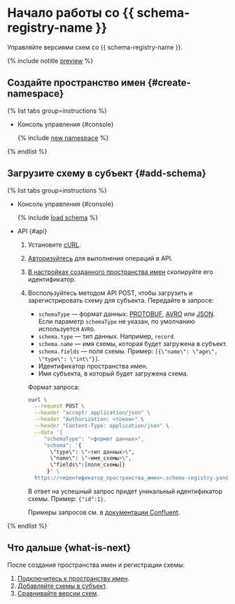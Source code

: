 # Начало работы со {{ schema-registry-name }}

Управляйте версиями схем со {{ schema-registry-name }}.



{% include notitle [preview](../../_includes/note-preview.md) %}




## Создайте пространство имен {#create-namespace}

{% list tabs group=instructions %}

- Консоль управления {#console}

  {% include [new namespace](../../_includes/metadata-hub/create-name-space.md) %}


{% endlist %}

## Загрузите схему в субъект {#add-schema}

{% list tabs group=instructions %}

- Консоль управления {#console}

  {% include [load schema](../../_includes/metadata-hub/add-subject.md) %}

- API {#api}

  
  1. Установите [cURL](https://curl.haxx.se).
  1. [Авторизуйтесь](../api-ref/authentication.md) для выполнения операций в API.
  1. [В настройках созданного пространства имен](../operations/update-name-space.md) скопируйте его идентификатор.
  1. Воспользуйтесь методом API POST, чтобы загрузить и зарегистрировать схему для субъекта. Передайте в запросе: 
     
      * `schemaType` — формат данных: [PROTOBUF](https://protobuf.dev/), [AVRO](https://avro.apache.org/) или [JSON](https://json-schema.org/). Если параметр `schemaType` не указан, по умолчанию используется `AVRO`.
      * `schema.type` — тип данных. Например, `record`.
      * `schema.name` — имя схемы, которая будет загружена в субъект.
      * `schema.fields` — поля схемы. Пример: `[{\"name\": \"age\", \"type\": \"int\"}]`.
      * Идентификатор пространства имен.
      * Имя субъекта, в который будет загружена схема.

      Формат запроса:

            
      ```bash
      curl \
        --request POST \
        --header "accept: application/json" \
        --header "Authorization: <токен>" \
        --header "Content-Type: application/json" \
        --data '{
           "schemaType": "<формат данных>",
           "schema": '{
             \"type\": \"<тип данных>\", 
             \"name\": \"<имя_схемы>\", 
             \"fields\":[поля_схемы]}
            }' \
        https://<идентификатор_пространства_имен>.schema-registry.yandexcloud.net/subjects/<имя_субъекта>/versions
      ```

      В ответ на успешный запрос придет уникальный идентификатор схемы. Пример: `{"id":1}`.

      Примеры запросов см. в [документации Confluent](https://docs.confluent.io/platform/current/schema-registry/develop/api.html#post--subjects-(string-%20subject)-versions).

{% endlist %}

## Что дальше {what-is-next}

После создания пространства имен и регистрации схемы:
1. [Подключитесь к пространству имен](../operations/connect-to-namespace.md).
1. [Добавляйте схемы в субъект](../operations/add-schema.md).
1. [Сравнивайте версии схем](../operations/compare-schemas.md).
